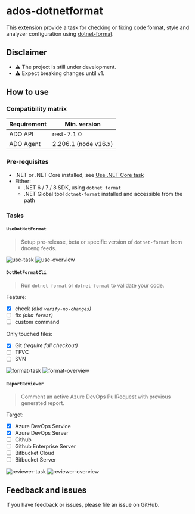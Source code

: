 # ados-dotnetformat

This extension provide a task for checking or fixing code format, style and analyzer configuration using [dotnet-format](https://github.com/dotnet/format).

## Disclaimer

- ⚠️ The project is still under development.
- ⚠️ Expect breaking changes until v1.

## How to use

### Compatibility matrix

| Requirement | Min. version         |
| ----------- | -------------------- |
| ADO API     | rest-7.1  0          |
| ADO Agent   | 2.206.1 (node v16.x) |

### Pre-requisites

* .NET or .NET Core installed, see [Use .NET Core task](https://docs.microsoft.com/en-us/azure/devops/pipelines/tasks/tool/dotnet-core-tool-installer?view=azure-devops)
* Either:
  * .NET 6 / 7 / 8 SDK, using `dotnet format`
  * .NET Global tool `dotnet-format` installed and accessible from the path

### Tasks

#### `UseDotNetFormat`

> Setup pre-release, beta or specific version of `dotnet-format` from dnceng feeds.

![use-task](docs/images/use-task.png)
![use-overview](docs/images/use-overview.png)

#### `DotNetFormatCli`

> Run `dotnet format` or `dotnet-format` to validate your code.

Feature:

- [X] check _(aka `verify-no-changes`)_
- [ ] fix  _(aka `format`)_
- [ ] custom command

Only touched files:

- [X] Git _(require full checkout)_
- [ ] TFVC
- [ ] SVN

![format-task](docs/images/format-task.png)
![format-overview](docs/images/format-overview.png)

#### `ReportReviewer`

> Comment an active Azure DevOps PullRequest with previous generated report.

Target:

- [X] Azure DevOps Service
- [X] Azure DevOps Server
- [ ] Github
- [ ] Github Enterprise Server
- [ ] Bitbucket Cloud
- [ ] Bitbucket Server

![reviewer-task](docs/images/reviewer-task.png)
![reviewer-overview](docs/images/reviewer-overview.png)

## Feedback and issues

If you have feedback or issues, please file an issue on GitHub.
